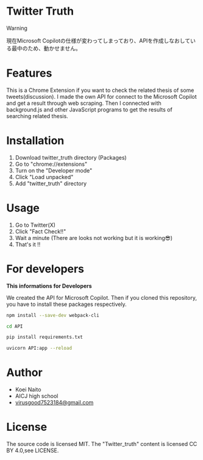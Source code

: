 # Twitter Truth

> [!WARNING]
> 現在Microsoft Copilotの仕様が変わってしまっており、APIを作成しなおしている最中のため、動かせません。

# Features

This is a Chrome Extension if you want to check the related thesis of some tweets(discussion). I made the own API for connect to the Microsoft Copilot and get a result through web scraping. Then I connected with background.js and other JavaScript programs to get the results of searching related thesis. 

# Installation

1. Download twitter_truth directory (Packages)
2. Go to "chrome://extensions"
3. Turn on the "Developer mode"
4. Click "Load unpacked"
5. Add "twitter_truth" directory

# Usage

1. Go to Twitter(X)
2. Click "Fact Check!!"
3. Wait a minute (There are looks not working but it is working😎)
4. That's it !!

# For developers

**This informations for Developers**

We created the API for Microsoft Copilot. Then if you cloned this repository, you have to install these packages respectively. 

```bash
npm install --save-dev webpack-cli

cd API

pip install requirements.txt

uvicorn API:app --reload
```

# Author

* Koei Naito
* AICJ high school
* virusgood7523184@gmail.com

# License
The source code is licensed MIT. The "Twitter_truth" content is licensed CC BY 4.0,see LICENSE.
